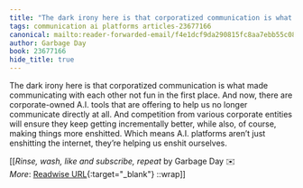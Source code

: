 ```yaml
---
title: "The dark irony here is that corporatized communication is what ..."
tags: communication ai platforms articles-23677166
canonical: mailto:reader-forwarded-email/f4e1dcf9da290815fc8aa7ebb55c08ef
author: Garbage Day
book: 23677166
hide_title: true
---
```


The dark irony here is that corporatized communication is what made communicating with each other not fun in the first place. And now, there are corporate-owned A.I. tools that are offering to help us no longer communicate directly at all. And competition from various corporate entities will ensure they keep getting incrementally better, while also, of course, making things more enshitted. Which means A.I. platforms aren’t just enshitting the internet, they’re helping us enshit ourselves.


[[<cite>_Rinse, wash, like and subscribe, repeat_</cite> by Garbage Day ✉️<br>
_More_: [Readwise URL](https://readwise.io/open/463499189){:target="_blank"}
::wrap]]